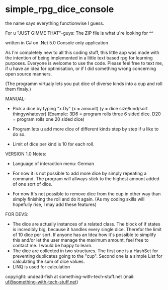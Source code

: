 # simple_rpg_dice_console
the name says everything functionwise I guess.

For u "JUST GIMME THAT"-guys: The ZIP file is what u're looking for ^^


written in C# on .Net 5.0
Console only application

As I'm completely new to all this coding stuff, this little app was made with the intention of being implemented in a little text based rpg for learning purposes.
Everyone is welcome to use the code. Please feel free to text me, if u have an idea for optimisation, or if I did something wrong concerning open source manners.

(The programm virtualy lets you put dice of diverse kinds into a cup and roll them finaly.) 

MANUAL:

- Pick a dice by typing "x.Dy"
(x = amount)
(y = dice size/kind/sort thingywhatever)
(Example: 3D6 = program rolls three 6 sided dice. D20 = program rolls one 20 sided dice)

- Program lets u add more dice of different kinds step by step if u like to do so.
- Limit of dice per kind is 10 for each roll.


VERSION 1.0 Notes:

- Language of interaction menu: German 

- For now it is not possible to add more dice by simply repeating a command. 
  The program will allways stick to the highest amount added of one sort of dice.
- For now It's not possible to remove dice from the cup in other way than simply finishing the roll and do it again.
  (As my coding skills will hopefully rise, I may add these features)

FOR DEVS:
- The dice are actually instances of a related class. The block of if states is incredibly big, because it handles every single dice. 
  Therefor the limit of 10 dice per sort. If anyone has an Idea how it's possible to simplify this and/or let the user manage the maximum amount, 
  feel free to contact me. I would be happy to learn. 
- The dice are collected in two structures. The first one is a HashSet<Action> for preventing duplicates going to the "cup". 
  Second one is a simple List<int> for calculating the sum of dice values.
- LINQ is used for calculation

copyright: undead-fish at something-with-tech-stuff.net (mail: uf@something-with-tech-stuff.net)
